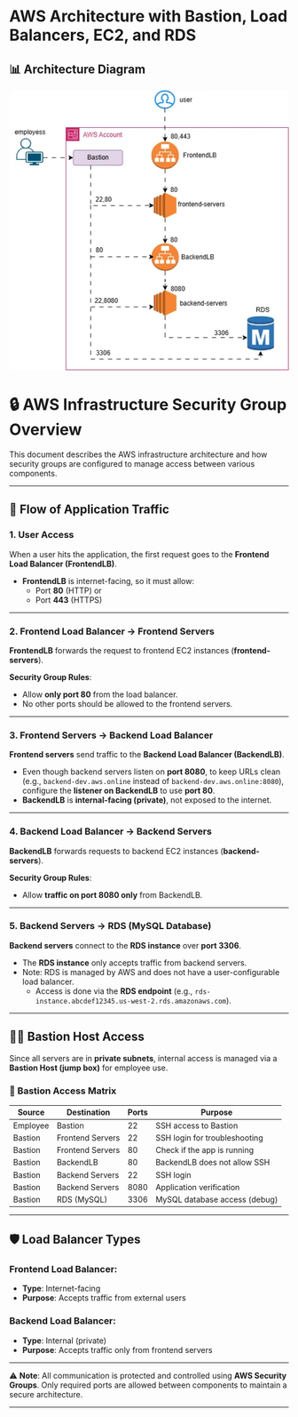 # AWS Architecture with Bastion, Load Balancers, EC2, and RDS


## 📊 Architecture Diagram
![secuirty group flow with other components](img/sg.webp)

# 🔒 AWS Infrastructure Security Group Overview

This document describes the AWS infrastructure architecture and how security groups are configured to manage access between various components.

---

## 📶 Flow of Application Traffic

### 1. User Access
When a user hits the application, the first request goes to the **Frontend Load Balancer (FrontendLB)**.

- **FrontendLB** is internet-facing, so it must allow:
  - Port **80** (HTTP) or
  - Port **443** (HTTPS)

---

### 2. Frontend Load Balancer → Frontend Servers
**FrontendLB** forwards the request to frontend EC2 instances (**frontend-servers**).

**Security Group Rules**:
- Allow **only port 80** from the load balancer.
- No other ports should be allowed to the frontend servers.

---

### 3. Frontend Servers → Backend Load Balancer
**Frontend servers** send traffic to the **Backend Load Balancer (BackendLB)**.

- Even though backend servers listen on **port 8080**, to keep URLs clean (e.g., `backend-dev.aws.online` instead of `backend-dev.aws.online:8080`), configure the **listener on BackendLB** to use **port 80**.
- **BackendLB** is **internal-facing (private)**, not exposed to the internet.

---

### 4. Backend Load Balancer → Backend Servers
**BackendLB** forwards requests to backend EC2 instances (**backend-servers**).

**Security Group Rules**:
- Allow **traffic on port 8080 only** from BackendLB.

---

### 5. Backend Servers → RDS (MySQL Database)
**Backend servers** connect to the **RDS instance** over **port 3306**.

- The **RDS instance** only accepts traffic from backend servers.
- Note: RDS is managed by AWS and does not have a user-configurable load balancer.
  - Access is done via the **RDS endpoint** (e.g., `rds-instance.abcdef12345.us-west-2.rds.amazonaws.com`).

---

## 👨‍💻 Bastion Host Access

Since all servers are in **private subnets**, internal access is managed via a **Bastion Host (jump box)** for employee use.

### 🔐 Bastion Access Matrix

| Source     | Destination        | Ports | Purpose                        |
|------------|--------------------|-------|--------------------------------|
| Employee   | Bastion             | 22    | SSH access to Bastion          |
| Bastion    | Frontend Servers    | 22    | SSH login for troubleshooting  |
| Bastion    | Frontend Servers    | 80    | Check if the app is running    |
| Bastion    | BackendLB           | 80    | BackendLB does not allow SSH   |
| Bastion    | Backend Servers     | 22    | SSH login                      |
| Bastion    | Backend Servers     | 8080  | Application verification       |
| Bastion    | RDS (MySQL)         | 3306  | MySQL database access (debug)  |

---

## 🛡️ Load Balancer Types

### Frontend Load Balancer:
- **Type**: Internet-facing
- **Purpose**: Accepts traffic from external users

### Backend Load Balancer:
- **Type**: Internal (private)
- **Purpose**: Accepts traffic only from frontend servers

---

⚠️ **Note**: All communication is protected and controlled using **AWS Security Groups**. Only required ports are allowed between components to maintain a secure architecture.

---

